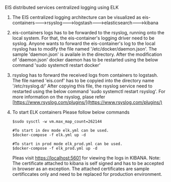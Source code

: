 EIS distributed services centralized logging using ELK
1. The EIS centralized logging architecture can be visualized as eis-containers--->rsyslog--->logstash--->elasticsearch--->kibana

2. eis-containers logs has to be forwarded to the rsyslog, running onto the local system. 
   For that, the eis-container's logging driver need to be syslog. 
   Anyone wants to forward the eis-container's log to the local rsyslog has to modify the file named '/etc/docker/daemon.json'.
   The sample 'daemon.json' is availale in the directory.
   After the modification of 'daemon.json' docker daemon has to be restarted using the below command
   'sudo systemctl restart docker'

3. rsyslog has to forward the received logs from containers to logstash.
   The file named 'eis.conf' has to be copyied into the directory name '/etc/rsyslog.d/'
   After copying this file, the rsyslog service need to restarted using the below command
   'sudo systemctl restart rsyslog'.
   For more information on the rsyslog, plase refer [https://www.rsyslog.com/plugins/](https://www.rsyslog.com/plugins/)

4. To start ELK containers Please follow below commands
   ```
   $sudo sysctl -w vm.max_map_count=262144
   
   #To start in dev mode elk.yml can be used.
   $docker-compose -f elk.yml up -d
   
   #To start in prod mode elk_prod.yml can be used.
   $docker-compose -f elk_prod.yml up -d
   
   ```
   Pleas visit [https://localhost:5601](https://localhost:5601) for viewing the logs in KIBANA.
   Note: The certificate attached to kibana is self signed and has to be accepted in
   browser as an exception. The attached certificates are sample certificcates only and need to
   be replaced for production environment.
